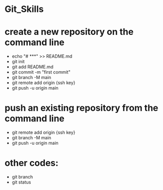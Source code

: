 # Git_Skills

# create a new repository on the command line
- echo "# ***" >> README.md
- git init
- git add README.md
- git commit -m "first commit"
- git branch -M main
- git remote add origin {ssh key}
- git push -u origin main


# push an existing repository from the command line
- git remote add origin {ssh key}
- git branch -M main
- git push -u origin main


# other codes:
- git branch
- git status

